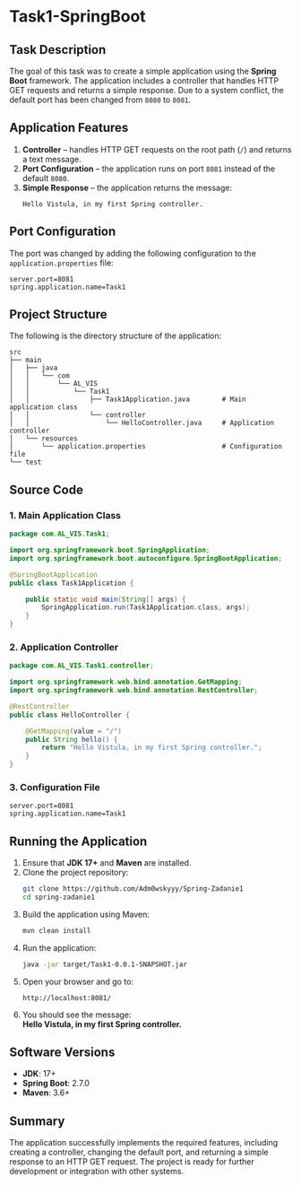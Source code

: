 # Task1-SpringBoot

## Task Description
The goal of this task was to create a simple application using the **Spring Boot** framework. The application includes a controller that handles HTTP GET requests and returns a simple response. Due to a system conflict, the default port has been changed from `8080` to `8081`.

## Application Features
1. **Controller** – handles HTTP GET requests on the root path (`/`) and returns a text message.
2. **Port Configuration** – the application runs on port `8081` instead of the default `8080`.
3. **Simple Response** – the application returns the message:
   ```
   Hello Vistula, in my first Spring controller.
   ```

## Port Configuration
The port was changed by adding the following configuration to the `application.properties` file:

```properties
server.port=8081
spring.application.name=Task1
```

## Project Structure
The following is the directory structure of the application:

```
src
├── main
│   ├── java
│   │   └── com
│   │       └── AL_VIS
│   │           └── Task1
│   │               ├── Task1Application.java        # Main application class
│   │               └── controller
│   │                   └── HelloController.java     # Application controller
│   └── resources
│       └── application.properties                   # Configuration file
└── test
```

## Source Code

### 1. Main Application Class
```java
package com.AL_VIS.Task1;

import org.springframework.boot.SpringApplication;
import org.springframework.boot.autoconfigure.SpringBootApplication;

@SpringBootApplication
public class Task1Application {

    public static void main(String[] args) {
        SpringApplication.run(Task1Application.class, args);
    }
}
```

### 2. Application Controller
```java
package com.AL_VIS.Task1.controller;

import org.springframework.web.bind.annotation.GetMapping;
import org.springframework.web.bind.annotation.RestController;

@RestController
public class HelloController {

    @GetMapping(value = "/")
    public String hello() {
        return "Hello Vistula, in my first Spring controller.";
    }
}
```

### 3. Configuration File
```properties
server.port=8081
spring.application.name=Task1
```

## Running the Application

1. Ensure that **JDK 17+** and **Maven** are installed.
2. Clone the project repository:
   ```bash
   git clone https://github.com/Adm0wskyyy/Spring-Zadanie1
   cd spring-zadanie1
   ```
3. Build the application using Maven:
   ```bash
   mvn clean install
   ```
4. Run the application:
   ```bash
   java -jar target/Task1-0.0.1-SNAPSHOT.jar
   ```
5. Open your browser and go to:
   ```
   http://localhost:8081/
   ```
6. You should see the message:  
   **Hello Vistula, in my first Spring controller.**

## Software Versions
- **JDK**: 17+
- **Spring Boot**: 2.7.0
- **Maven**: 3.6+

## Summary
The application successfully implements the required features, including creating a controller, changing the default port, and returning a simple response to an HTTP GET request. The project is ready for further development or integration with other systems.
